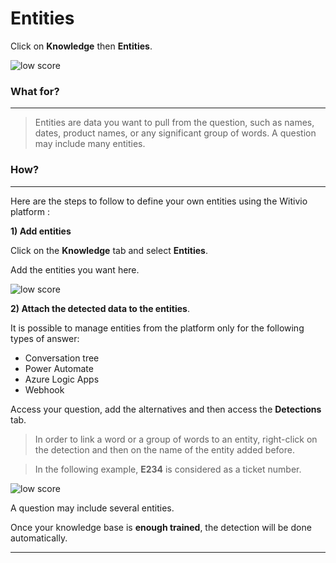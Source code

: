 # Entities

Click on **Knowledge** then **Entities**.

<div class="image_center">
  <img :src="$withBase('/assets/img/virtual-agent-studio/knowledge/entities1.png')" alt="low score">
</div>




### What for?
---
>Entities are data you want to pull from the question, such as names, dates, product names, or any significant group of words. A question may include many entities. 


### How?
---
Here are the steps to follow to define your own entities using the Witivio platform : 


**1) Add entities** 

Click on the **Knowledge** tab and select **Entities**. 

Add the entities you want here. 

<div class="image_center">
  <img :src="$withBase('/assets/img/virtual-agent-studio/knowledge/entities2.png')" alt="low score">
</div>



**2) Attach the detected data to the entities**.  

It is possible to manage entities from the platform only for the following types of answer: 

- Conversation tree 
- Power Automate 
- Azure Logic Apps
- Webhook

Access your question, add the alternatives and then access the **Detections** tab. 


> In order to link a word or a group of words to an entity, right-click on the detection and then on the name of the entity added before. 

> In the following example, **E234** is considered as a ticket number. 

<div class="image_center">
  <img :src="$withBase('/assets/img/virtual-agent-studio/knowledge/entities3.png')" alt="low score">
</div>

A question may include several entities. 


Once your knowledge base is **enough trained**, the detection will be done automatically. 


---


